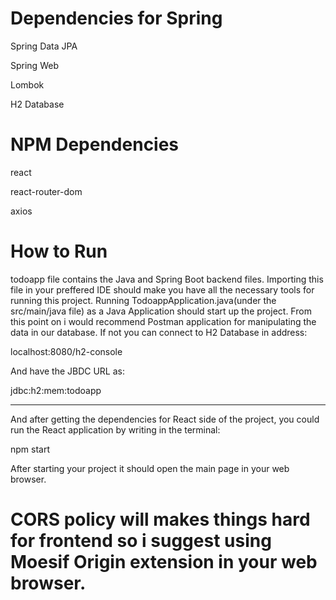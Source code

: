 # Dependencies for Spring

Spring Data JPA

Spring Web

Lombok

H2 Database

# NPM Dependencies

react

react-router-dom

axios

# How to Run

todoapp file contains the Java and Spring Boot backend files. Importing this file in your preffered IDE should make you have all the necessary tools for running this project. Running TodoappApplication.java(under the src/main/java file) as a Java Application should start up the project. From this point on i would recommend Postman application for manipulating the data in our database. If not you can connect to H2 Database in address:

localhost:8080/h2-console

And have the JBDC URL as:

jdbc:h2:mem:todoapp

------

And after getting the dependencies for React side of the project, you could run the React application by writing in the terminal:

npm start

After starting your project it should open the main page in your web browser.

# CORS policy will makes things hard for frontend so i suggest using Moesif Origin extension in your web browser.
